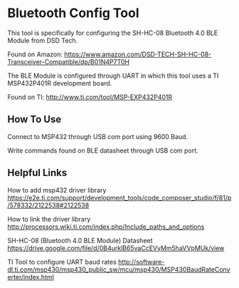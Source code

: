 # Bluetooth Config Tool
This tool is specifically for configuring the SH-HC-08 Bluetooth 4.0 BLE Module from DSD Tech.

Found on Amazon: 
https://www.amazon.com/DSD-TECH-SH-HC-08-Transceiver-Compatible/dp/B01N4P7T0H

The BLE Module is configured through UART in which this tool uses a TI MSP432P401R development board.

Found on TI:
http://www.ti.com/tool/MSP-EXP432P401R

## How To Use
Connect to MSP432 through USB com port using 9600 Baud. 

Write commands found on BLE datasheet through USB com port. 

## Helpful Links

How to add msp432 driver library
https://e2e.ti.com/support/development_tools/code_composer_studio/f/81/p/578332/2122538#2122538

How to link the driver library 
http://processors.wiki.ti.com/index.php/Include_paths_and_options

SH-HC-08 (Bluetooth 4.0 BLE Module) Datasheet
https://drive.google.com/file/d/0B4urklB65vaCcEVyMm5haVVpMUk/view

TI Tool to configure UART baud rates
http://software-dl.ti.com/msp430/msp430_public_sw/mcu/msp430/MSP430BaudRateConverter/index.html